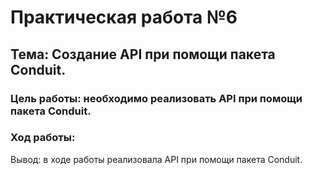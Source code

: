 # Практическая работа №6
## Тема: Создание API при помощи пакета Conduit.
### Цель работы: необходимо реализовать API при помощи пакета Conduit. 

### Ход работы:

Вывод: в ходе работы реализовала API при помощи пакета Conduit.

